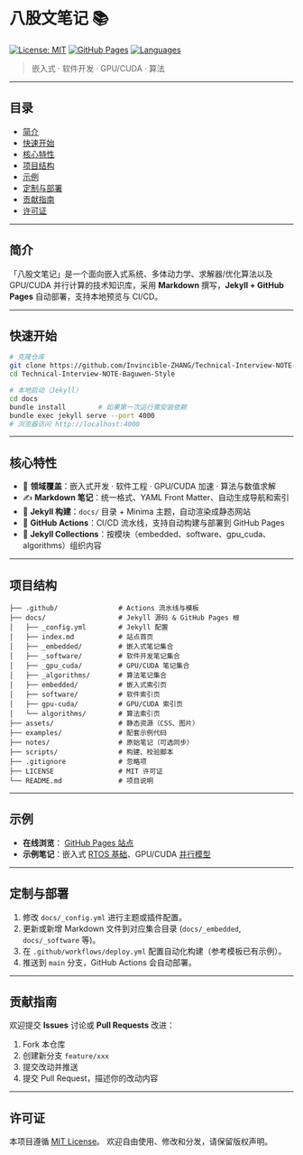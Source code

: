 # 八股文笔记 📚

[![License: MIT](https://img.shields.io/badge/License-MIT-yellow.svg)](LICENSE) [![GitHub Pages](https://img.shields.io/badge/Pages-📖%20Online-blue)](https://invincible-zhang.github.io/Technical-Interview-NOTE-Baguwen-Style/) [![Languages](https://img.shields.io/badge/Langs-C%2B%2B%20%7C%20Python%20%7C%20CUDA-lightgrey)]()

> 嵌入式 · 软件开发 · GPU/CUDA · 算法

---

## 目录

* [简介](#简介)
* [快速开始](#快速开始)
* [核心特性](#核心特性)
* [项目结构](#项目结构)
* [示例](#示例)
* [定制与部署](#定制与部署)
* [贡献指南](#贡献指南)
* [许可证](#许可证)

---

## 简介

「八股文笔记」是一个面向嵌入式系统、多体动力学、求解器/优化算法以及 GPU/CUDA 并行计算的技术知识库，采用 **Markdown** 撰写，**Jekyll + GitHub Pages** 自动部署，支持本地预览与 CI/CD。

---

## 快速开始

```bash
# 克隆仓库
git clone https://github.com/Invincible-ZHANG/Technical-Interview-NOTE-Baguwen-Style.git
cd Technical-Interview-NOTE-Baguwen-Style

# 本地启动（Jekyll）
cd docs
bundle install        # 如果第一次运行需安装依赖
bundle exec jekyll serve --port 4000
# 浏览器访问 http://localhost:4000
```

---

## 核心特性

* 🚀 **领域覆盖**：嵌入式开发 · 软件工程 · GPU/CUDA 加速 · 算法与数值求解
* ✍️ **Markdown 笔记**：统一格式、YAML Front Matter、自动生成导航和索引
* 🔄 **Jekyll 构建**：`docs/` 目录 + Minima 主题，自动渲染成静态网站
* 🔧 **GitHub Actions**：CI/CD 流水线，支持自动构建与部署到 GitHub Pages
* 📂 **Jekyll Collections**：按模块（embedded、software、gpu\_cuda、algorithms）组织内容

---

## 项目结构

```text
├── .github/               # Actions 流水线与模板
├── docs/                  # Jekyll 源码 & GitHub Pages 根
│   ├── _config.yml        # Jekyll 配置
│   ├── index.md           # 站点首页
│   ├── _embedded/         # 嵌入式笔记集合
│   ├── _software/         # 软件开发笔记集合
│   ├── _gpu_cuda/         # GPU/CUDA 笔记集合
│   ├── _algorithms/       # 算法笔记集合
│   ├── embedded/          # 嵌入式索引页
│   ├── software/          # 软件索引页
│   ├── gpu-cuda/          # GPU/CUDA 索引页
│   └── algorithms/        # 算法索引页
├── assets/                # 静态资源（CSS、图片）
├── examples/              # 配套示例代码
├── notes/                 # 原始笔记（可选同步）
├── scripts/               # 构建、校验脚本
├── .gitignore             # 忽略项
├── LICENSE                # MIT 许可证
└── README.md              # 项目说明
```

---

## 示例 

* **在线浏览**： [GitHub Pages 站点](https://invincible-zhang.github.io/Technical-Interview-NOTE-Baguwen-Style/)
* **示例笔记**：嵌入式 [RTOS 基础](/embedded/rtos-basics.html)、GPU/CUDA [并行模型](/gpu-cuda/cuda-intro.html)

---

## 定制与部署

1. 修改 `docs/_config.yml` 进行主题或插件配置。
2. 更新或新增 Markdown 文件到对应集合目录 (`docs/_embedded`, `docs/_software` 等)。
3. 在 `.github/workflows/deploy.yml` 配置自动化构建（参考模板已有示例）。
4. 推送到 `main` 分支，GitHub Actions 会自动部署。

---

## 贡献指南

欢迎提交 **Issues** 讨论或 **Pull Requests** 改进：

1. Fork 本仓库
2. 创建新分支 `feature/xxx`
3. 提交改动并推送
4. 提交 Pull Request，描述你的改动内容

---

## 许可证

本项目遵循 [MIT License](LICENSE)。 欢迎自由使用、修改和分发，请保留版权声明。
